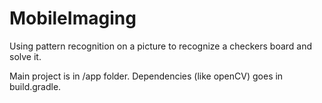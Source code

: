 # MobileImaging
Using pattern recognition on a picture to recognize a checkers board and solve it. 

Main project is in /app folder. Dependencies (like openCV) goes in build.gradle.
